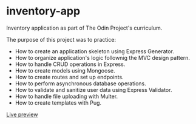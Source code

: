 # inventory-app

Inventory application as part of The Odin Project's curriculum.

The purpose of this project was to practice: 

- How to create an application skeleton using Express Generator.
- How to organize application's logic follownig the MVC design pattern.
- How to handle CRUD operations in Express.
- How to create models using Mongoose.
- How to create routes and set up endpoints.
- How to perform asynchronous database operations.
- How to validate and sanitize user data using Express Validator.
- How to handle file uploading with Multer.
- How to create templates with Pug.

[Live preview](https://towering-first-bulb.glitch.me/)
